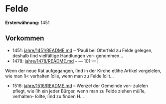 # Felde

**Ersterwähnung:** 1451

## Vorkommen
- 1451: [jahre/1451/README.md](../jahre/1451/README.md) – ‘Pauli bei Oſterfeld zu
Felde gelegen, deshalb ſind vielfältige Handlungen vor-
genommen...
- 1478: [jahre/1478/README.md](../jahre/1478/README.md) – — 101 — |

Wenn der neue Rat aufgegangen, ſind in der Kirche
etlihe Artikel vorgeleſen, wie man ſi< verhalten
ſolle, wenn man zu Felde ſollt...
- 1516: [jahre/1516/README.md](../jahre/1516/README.md) – Wenzel der Gemeinde vor-
zuleſen pflegt, wie ſih ein jeder Bürger, wenn man zu
Felde ziehen müſſe, verhalten- ſollte, ſind zu finden
H...
